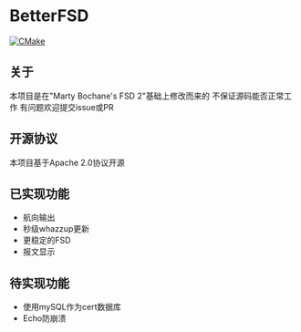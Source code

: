 # BetterFSD
[![CMake](https://github.com/LinkTechTips/BetterFSD/actions/workflows/cmake.yml/badge.svg)](https://github.com/LinkTechTips/BetterFSD/actions/workflows/cmake.yml)

## 关于
本项目是在"Marty Bochane's FSD 2"基础上修改而来的
不保证源码能否正常工作
有问题欢迎提交issue或PR

## 开源协议

本项目基于Apache 2.0协议开源

## 已实现功能
* 航向输出
* 秒级whazzup更新
* 更稳定的FSD
* 报文显示

## 待实现功能
* 使用mySQL作为cert数据库
* Echo防崩溃
